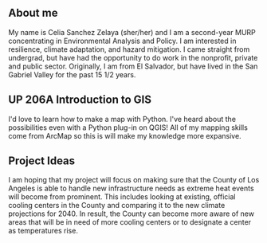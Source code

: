 ## About me
My name is Celia Sanchez Zelaya (sher/her) and I am a second-year MURP concentrating in Environmental Analysis and Policy. I am interested in resilience, climate adaptation, and hazard mitigation. I came straight from undergrad, but have had the opportunity to do work in the nonprofit, private and public sector. Originally, I am from El Salvador, but have lived in the San Gabriel Valley for the past 15 1/2 years.


## UP 206A Introduction to GIS
I'd love to learn how to make a map with Python. I've heard about the possibilities even with a Python plug-in on QGIS! All of my mapping skills come from ArcMap so this is will make my knowledge more expansive. 


## Project Ideas
I am hoping that my project will focus on making sure that the County of Los Angeles is able to handle new infrastructure needs as extreme heat events will become from prominent. This includes looking at existing, official cooling centers in the County and comparing it to the new climate projections for 2040. In result, the County can become more aware of new areas that will be in need of more cooling centers or to designate a center as temperatures rise. 

